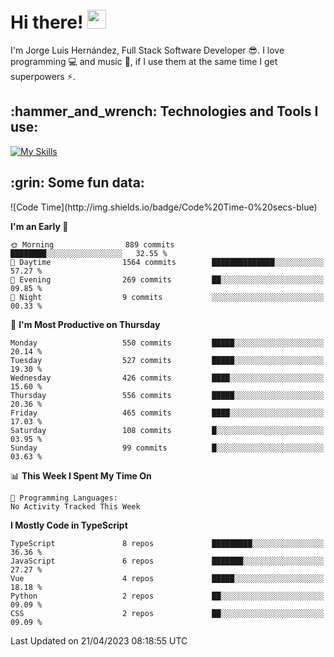 <h1 align="left">
 <abc>
  <br>Hi there! <img src="https://user-images.githubusercontent.com/42378118/110234147-e3259600-7f4e-11eb-95be-0c4047144dea.gif" width="30"><br>
 </abc>
</h1>

I'm Jorge Luis Hernández, Full Stack Software Developer :sunglasses:. I love programming :computer: and music :musical_score:, if I use them at the same time I get superpowers :zap:. 


<h2 align="left">:hammer_and_wrench: Technologies and Tools I use:</h2>

[![My Skills](https://skillicons.dev/icons?i=js,ts,html,css,py,vue,react,next,nest,postgres,mysql)](https://skillicons.dev)

<h2 align="left">:grin: Some fun data:</h2>
<!--START_SECTION:waka-->
![Code Time](http://img.shields.io/badge/Code%20Time-0%20secs-blue)

**I'm an Early 🐤** 

```text
🌞 Morning                889 commits         ████████░░░░░░░░░░░░░░░░░   32.55 % 
🌆 Daytime                1564 commits        ██████████████░░░░░░░░░░░   57.27 % 
🌃 Evening                269 commits         ██░░░░░░░░░░░░░░░░░░░░░░░   09.85 % 
🌙 Night                  9 commits           ░░░░░░░░░░░░░░░░░░░░░░░░░   00.33 % 
```
📅 **I'm Most Productive on Thursday** 

```text
Monday                   550 commits         █████░░░░░░░░░░░░░░░░░░░░   20.14 % 
Tuesday                  527 commits         █████░░░░░░░░░░░░░░░░░░░░   19.30 % 
Wednesday                426 commits         ████░░░░░░░░░░░░░░░░░░░░░   15.60 % 
Thursday                 556 commits         █████░░░░░░░░░░░░░░░░░░░░   20.36 % 
Friday                   465 commits         ████░░░░░░░░░░░░░░░░░░░░░   17.03 % 
Saturday                 108 commits         █░░░░░░░░░░░░░░░░░░░░░░░░   03.95 % 
Sunday                   99 commits          █░░░░░░░░░░░░░░░░░░░░░░░░   03.63 % 
```


📊 **This Week I Spent My Time On** 

```text
💬 Programming Languages: 
No Activity Tracked This Week
```

**I Mostly Code in TypeScript** 

```text
TypeScript               8 repos             █████████░░░░░░░░░░░░░░░░   36.36 % 
JavaScript               6 repos             ███████░░░░░░░░░░░░░░░░░░   27.27 % 
Vue                      4 repos             █████░░░░░░░░░░░░░░░░░░░░   18.18 % 
Python                   2 repos             ██░░░░░░░░░░░░░░░░░░░░░░░   09.09 % 
CSS                      2 repos             ██░░░░░░░░░░░░░░░░░░░░░░░   09.09 % 
```




 Last Updated on 21/04/2023 08:18:55 UTC
<!--END_SECTION:waka-->
